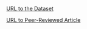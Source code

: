 [URL to the Dataset](https://www.kaggle.com/datasets/paultimothymooney/chest-xray-pneumonia)

[URL to Peer-Reviewed Article](https://pubmed.ncbi.nlm.nih.gov/33861150/)
